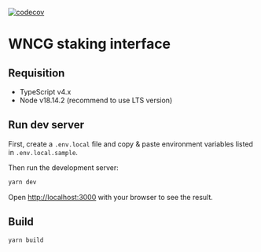 [![codecov](https://codecov.io/gh/planetarium/wncg-staking-interface/graph/badge.svg?token=6odvDcZXxn)](https://codecov.io/gh/planetarium/wncg-staking-interface)

# WNCG staking interface

## Requisition

- TypeScript v4.x
- Node v18.14.2 (recommend to use LTS version)

## Run dev server

First, create a `.env.local` file and copy & paste environment variables listed in `.env.local.sample`.

Then run the development server:

```bash
yarn dev
```

Open [http://localhost:3000](http://localhost:3000) with your browser to see the result.

## Build

```bash
yarn build
```
